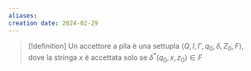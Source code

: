 ```yaml
---
aliases: 
creation date: 2024-02-29
---
```


>[!definition]
>Un accettore a pila è una settupla $\left< Q, I, \Gamma, q_{0}, \delta, Z_{0}, F \right>$, dove la stringa $x$ è accettata solo se $\delta^*(q_{0}, x, z_{0}) \in F$